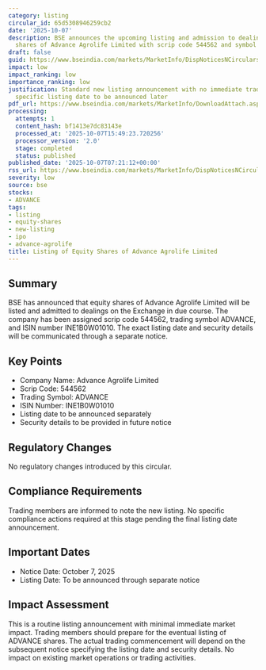 ```yaml
---
category: listing
circular_id: 65d5308946259cb2
date: '2025-10-07'
description: BSE announces the upcoming listing and admission to dealings of equity
  shares of Advance Agrolife Limited with scrip code 544562 and symbol ADVANCE.
draft: false
guid: https://www.bseindia.com/markets/MarketInfo/DispNoticesNCirculars.aspx?Noticeid={703C835A-E841-423F-A6C5-F9F68C09F7BE}&noticeno=20251007-5&dt=10/07/2025&icount=5&totcount=76&flag=0
impact: low
impact_ranking: low
importance_ranking: low
justification: Standard new listing announcement with no immediate trading impact;
  specific listing date to be announced later
pdf_url: https://www.bseindia.com/markets/MarketInfo/DownloadAttach.aspx?id=20251007-5&attachedId=
processing:
  attempts: 1
  content_hash: bf1413e7dc83143e
  processed_at: '2025-10-07T15:49:23.720256'
  processor_version: '2.0'
  stage: completed
  status: published
published_date: '2025-10-07T07:21:12+00:00'
rss_url: https://www.bseindia.com/markets/MarketInfo/DispNoticesNCirculars.aspx?Noticeid={703C835A-E841-423F-A6C5-F9F68C09F7BE}&noticeno=20251007-5&dt=10/07/2025&icount=5&totcount=76&flag=0
severity: low
source: bse
stocks:
- ADVANCE
tags:
- listing
- equity-shares
- new-listing
- ipo
- advance-agrolife
title: Listing of Equity Shares of Advance Agrolife Limited
---
```


## Summary

BSE has announced that equity shares of Advance Agrolife Limited will be listed and admitted to dealings on the Exchange in due course. The company has been assigned scrip code 544562, trading symbol ADVANCE, and ISIN number INE1B0W01010. The exact listing date and security details will be communicated through a separate notice.

## Key Points

- Company Name: Advance Agrolife Limited
- Scrip Code: 544562
- Trading Symbol: ADVANCE
- ISIN Number: INE1B0W01010
- Listing date to be announced separately
- Security details to be provided in future notice

## Regulatory Changes

No regulatory changes introduced by this circular.

## Compliance Requirements

Trading members are informed to note the new listing. No specific compliance actions required at this stage pending the final listing date announcement.

## Important Dates

- Notice Date: October 7, 2025
- Listing Date: To be announced through separate notice

## Impact Assessment

This is a routine listing announcement with minimal immediate market impact. Trading members should prepare for the eventual listing of ADVANCE shares. The actual trading commencement will depend on the subsequent notice specifying the listing date and security details. No impact on existing market operations or trading activities.